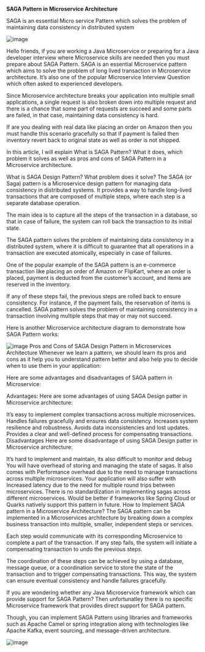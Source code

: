 **SAGA Pattern in Microservice Architecture**

SAGA is an essential Micro service Pattern which solves the problem of maintaining data consistency in distributed system

![image](https://user-images.githubusercontent.com/116053935/228795392-a03cd1e5-a9cb-45cf-b451-b0ba140d9624.png)

Hello friends, if you are working a Java Microservice or preparing for a Java developer interview where Microservice skills are needed then you must prepare about SAGA Pattern. SAGA is an essential Microservice pattern which aims to solve the problem of long lived transaction in Microservice architecture. It’s also one of the popular Microservice Interview Question which often asked to experienced developers.

Since Microservice architecture breaks your application into multiple small applications, a single request is also broken down into multiple request and there is a chance that some part of requests are succeed and some parts are failed, in that case, maintaining data consistency is hard.

If are you dealing with real data like placing an order on Amazon then you must handle this scenario gracefully so that if payment is failed then inventory revert back to original state as well as order is not shipped.

In this article, I will explain What is SAGA Pattern? What it does, which problem it solves as well as pros and cons of SAGA Pattern in a Microservice architecture.

What is SAGA Design Pattern? What problem does it solve?
The SAGA (or Saga) pattern is a Microservice design pattern for managing data consistency in distributed systems. It provides a way to handle long-lived transactions that are composed of multiple steps, where each step is a separate database operation.

The main idea is to capture all the steps of the transaction in a database, so that in case of failure, the system can roll back the transaction to its initial state.

The SAGA pattern solves the problem of maintaining data consistency in a distributed system, where it is difficult to guarantee that all operations in a transaction are executed atomically, especially in case of failures.

One of the popular example of the SAGA pattern is an e-commerce transaction like placing an order of Amazon or FlipKart, where an order is placed, payment is deducted from the customer’s account, and items are reserved in the inventory.

If any of these steps fail, the previous steps are rolled back to ensure consistency. For instance, if the payment fails, the reservation of items is cancelled. SAGA pattern solves the problem of maintaining consistency in a transaction involving multiple steps that may or may not succeed.

Here is another Microservice architecture diagram to demonstrate how SAGA Pattern works:

![image](https://user-images.githubusercontent.com/116053935/228795636-e1656a7c-f1df-4187-9523-eaf22cf40513.png)
Pros and Cons of SAGA Design Pattern in Microservices Architecture
Whenever we learn a pattern, we should learn its pros and cons as it help you to understand pattern better and also help you to decide when to use them in your application:

Here are some advantages and disadvantages of SAGA pattern in Microservice:

Advantages:
Here are some advantages of using SAGA Design patter in Microservice architecture:

It’s easy to implement complex transactions across multiple microservices.
Handles failures gracefully and ensures data consistency.
Increases system resilience and robustness.
Avoids data inconsistencies and lost updates.
Provides a clear and well-defined process for compensating transactions.
Disadvantages
Here are some disadvantage of using SAGA Design patter in Microservice architecture:

It’s hard to implement and maintain, its also difficult to monitor and debug
You will have overhead of storing and managing the state of sagas.
It also comes with Performance overhead due to the need to manage transactions across multiple microservices.
Your application will also suffer with Increased latency due to the need for multiple round trips between microservices.
There is no standardization in implementing sagas across different microservices. Would be better if frameworks like Spring Cloud or Quarks natively support this pattern in future.
How to Implement SAGA pattern in a Microservice Architecture?
The SAGA pattern can be implemented in a Microservices architecture by breaking down a complex business transaction into multiple, smaller, independent steps or services.

Each step would communicate with its corresponding Microservice to complete a part of the transaction. If any step fails, the system will initiate a compensating transaction to undo the previous steps.

The coordination of these steps can be achieved by using a database, message queue, or a coordination service to store the state of the transaction and to trigger compensating transactions. This way, the system can ensure eventual consistency and handle failures gracefully.

If you are wondering whether any Java Microservice framework which can provide support for SAGA Pattern? Then unfortunatley there is no specific Microservice framework that provides direct support for SAGA pattern.

Though, you can implement SAGA Pattern using libraries and frameworks such as Apache Camel or spring integration along with technologies like Apache Kafka, event sourcing, and message-driven architecture.

![image](https://user-images.githubusercontent.com/116053935/228795738-84b32c6e-b0c3-47b8-8ebd-815b3f068008.png)


